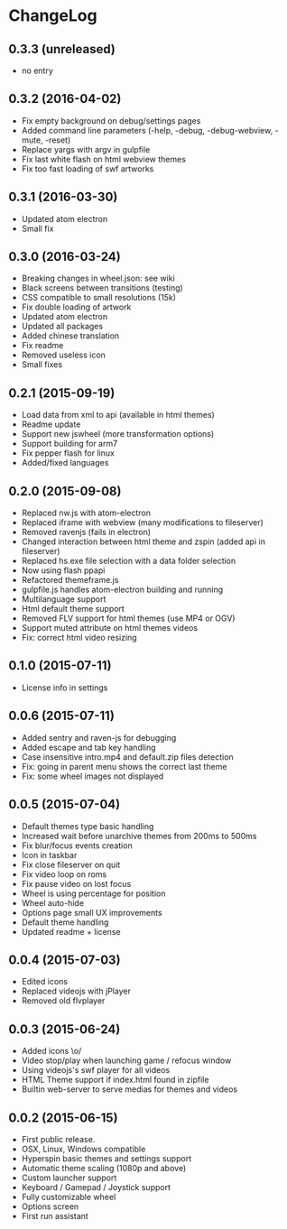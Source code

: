 ChangeLog
=========

0.3.3 (unreleased)
------------------

* no entry

0.3.2 (2016-04-02)
------------------

* Fix empty background on debug/settings pages
* Added command line parameters (-help, -debug, -debug-webview, -mute, -reset)
* Replace yargs with argv in gulpfile
* Fix last white flash on html webview themes
* Fix too fast loading of swf artworks

0.3.1 (2016-03-30)
------------------

* Updated atom electron
* Small fix

0.3.0 (2016-03-24)
------------------

* Breaking changes in wheel.json: see wiki
* Black screens between transitions (testing)
* CSS compatible to small resolutions (15k)
* Fix double loading of artwork
* Updated atom electron
* Updated all packages
* Added chinese translation
* Fix readme
* Removed useless icon
* Small fixes

0.2.1 (2015-09-19)
------------------

* Load data from xml to api (available in html themes)
* Readme update
* Support new jswheel (more transformation options)
* Support building for arm7
* Fix pepper flash for linux
* Added/fixed languages

0.2.0 (2015-09-08)
------------------

* Replaced nw.js with atom-electron
* Replaced iframe with webview (many modifications to fileserver)
* Removed ravenjs (fails in electron)
* Changed interaction between html theme and zspin (added api in fileserver)
* Replaced hs.exe file selection with a data folder selection
* Now using flash ppapi
* Refactored themeframe.js
* gulpfile.js handles atom-electron building and running
* Multilanguage support
* Html default theme support
* Removed FLV support for html themes (use MP4 or OGV)
* Support muted attribute on html themes videos
* Fix: correct html video resizing

0.1.0 (2015-07-11)
------------------

* License info in settings

0.0.6 (2015-07-11)
------------------

* Added sentry and raven-js for debugging
* Added escape and tab key handling
* Case insensitive intro.mp4 and default.zip files detection
* Fix: going in parent menu shows the correct last theme
* Fix: some wheel images not displayed

0.0.5 (2015-07-04)
------------------

* Default themes type basic handling
* Increased wait before unarchive themes from 200ms to 500ms
* Fix blur/focus events creation
* Icon in taskbar
* Fix close fileserver on quit
* Fix video loop on roms
* Fix pause video on lost focus
* Wheel is using percentage for position
* Wheel auto-hide
* Options page small UX improvements
* Default theme handling
* Updated readme + license

0.0.4 (2015-07-03)
------------------

* Edited icons
* Replaced videojs with jPlayer
* Removed old flvplayer

0.0.3 (2015-06-24)
------------------

* Added icons \o/
* Video stop/play when launching game / refocus window
* Using videojs's swf player for all videos
* HTML Theme support if index.html found in zipfile
* Builtin web-server to serve medias for themes and videos

0.0.2 (2015-06-15)
------------------

* First public release.
* OSX, Linux, Windows compatible
* Hyperspin basic themes and settings support
* Automatic theme scaling (1080p and above)
* Custom launcher support
* Keyboard / Gamepad / Joystick support
* Fully customizable wheel
* Options screen
* First run assistant
